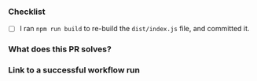 ### Checklist

- [ ] I ran `npm run build` to re-build the `dist/index.js` file, and committed it.

### What does this PR solves?

<!-- Adding a feature? Fixing a bug? Refactoring? Why? -->

### Link to a successful workflow run

<!-- Provide the URL to a successful GitHub actions workflow run -->
